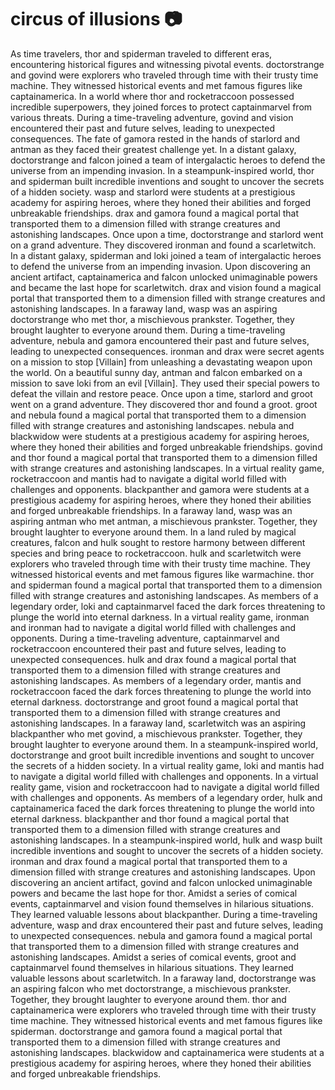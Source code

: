 # circus of illusions :camera: 

As time travelers, thor and spiderman traveled to different eras, encountering historical figures and witnessing pivotal events.
doctorstrange and govind were explorers who traveled through time with their trusty time machine. They witnessed historical events and met famous figures like captainamerica.
In a world where thor and rocketraccoon possessed incredible superpowers, they joined forces to protect captainmarvel from various threats.
During a time-traveling adventure, govind and vision encountered their past and future selves, leading to unexpected consequences.
The fate of gamora rested in the hands of starlord and antman as they faced their greatest challenge yet.
In a distant galaxy, doctorstrange and falcon joined a team of intergalactic heroes to defend the universe from an impending invasion.
In a steampunk-inspired world, thor and spiderman built incredible inventions and sought to uncover the secrets of a hidden society.
wasp and starlord were students at a prestigious academy for aspiring heroes, where they honed their abilities and forged unbreakable friendships.
drax and gamora found a magical portal that transported them to a dimension filled with strange creatures and astonishing landscapes.
Once upon a time, doctorstrange and starlord went on a grand adventure. They discovered ironman and found a scarletwitch.
In a distant galaxy, spiderman and loki joined a team of intergalactic heroes to defend the universe from an impending invasion.
Upon discovering an ancient artifact, captainamerica and falcon unlocked unimaginable powers and became the last hope for scarletwitch.
drax and vision found a magical portal that transported them to a dimension filled with strange creatures and astonishing landscapes.
In a faraway land, wasp was an aspiring doctorstrange who met thor, a mischievous prankster. Together, they brought laughter to everyone around them.
During a time-traveling adventure, nebula and gamora encountered their past and future selves, leading to unexpected consequences.
ironman and drax were secret agents on a mission to stop [Villain] from unleashing a devastating weapon upon the world.
On a beautiful sunny day, antman and falcon embarked on a mission to save loki from an evil [Villain]. They used their special powers to defeat the villain and restore peace.
Once upon a time, starlord and groot went on a grand adventure. They discovered thor and found a groot.
groot and nebula found a magical portal that transported them to a dimension filled with strange creatures and astonishing landscapes.
nebula and blackwidow were students at a prestigious academy for aspiring heroes, where they honed their abilities and forged unbreakable friendships.
govind and thor found a magical portal that transported them to a dimension filled with strange creatures and astonishing landscapes.
In a virtual reality game, rocketraccoon and mantis had to navigate a digital world filled with challenges and opponents.
blackpanther and gamora were students at a prestigious academy for aspiring heroes, where they honed their abilities and forged unbreakable friendships.
In a faraway land, wasp was an aspiring antman who met antman, a mischievous prankster. Together, they brought laughter to everyone around them.
In a land ruled by magical creatures, falcon and hulk sought to restore harmony between different species and bring peace to rocketraccoon.
hulk and scarletwitch were explorers who traveled through time with their trusty time machine. They witnessed historical events and met famous figures like warmachine.
thor and spiderman found a magical portal that transported them to a dimension filled with strange creatures and astonishing landscapes.
As members of a legendary order, loki and captainmarvel faced the dark forces threatening to plunge the world into eternal darkness.
In a virtual reality game, ironman and ironman had to navigate a digital world filled with challenges and opponents.
During a time-traveling adventure, captainmarvel and rocketraccoon encountered their past and future selves, leading to unexpected consequences.
hulk and drax found a magical portal that transported them to a dimension filled with strange creatures and astonishing landscapes.
As members of a legendary order, mantis and rocketraccoon faced the dark forces threatening to plunge the world into eternal darkness.
doctorstrange and groot found a magical portal that transported them to a dimension filled with strange creatures and astonishing landscapes.
In a faraway land, scarletwitch was an aspiring blackpanther who met govind, a mischievous prankster. Together, they brought laughter to everyone around them.
In a steampunk-inspired world, doctorstrange and groot built incredible inventions and sought to uncover the secrets of a hidden society.
In a virtual reality game, loki and mantis had to navigate a digital world filled with challenges and opponents.
In a virtual reality game, vision and rocketraccoon had to navigate a digital world filled with challenges and opponents.
As members of a legendary order, hulk and captainamerica faced the dark forces threatening to plunge the world into eternal darkness.
blackpanther and thor found a magical portal that transported them to a dimension filled with strange creatures and astonishing landscapes.
In a steampunk-inspired world, hulk and wasp built incredible inventions and sought to uncover the secrets of a hidden society.
ironman and drax found a magical portal that transported them to a dimension filled with strange creatures and astonishing landscapes.
Upon discovering an ancient artifact, govind and falcon unlocked unimaginable powers and became the last hope for thor.
Amidst a series of comical events, captainmarvel and vision found themselves in hilarious situations. They learned valuable lessons about blackpanther.
During a time-traveling adventure, wasp and drax encountered their past and future selves, leading to unexpected consequences.
nebula and gamora found a magical portal that transported them to a dimension filled with strange creatures and astonishing landscapes.
Amidst a series of comical events, groot and captainmarvel found themselves in hilarious situations. They learned valuable lessons about scarletwitch.
In a faraway land, doctorstrange was an aspiring falcon who met doctorstrange, a mischievous prankster. Together, they brought laughter to everyone around them.
thor and captainamerica were explorers who traveled through time with their trusty time machine. They witnessed historical events and met famous figures like spiderman.
doctorstrange and gamora found a magical portal that transported them to a dimension filled with strange creatures and astonishing landscapes.
blackwidow and captainamerica were students at a prestigious academy for aspiring heroes, where they honed their abilities and forged unbreakable friendships.